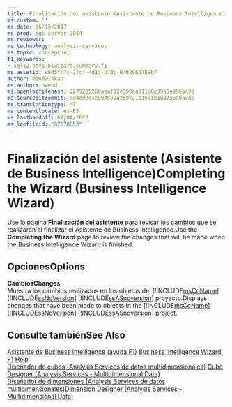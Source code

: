 ```yaml
---
title: Finalización del asistente (Asistente de Business Intelligence) | Microsoft Docs
ms.custom: ''
ms.date: 06/13/2017
ms.prod: sql-server-2014
ms.reviewer: ''
ms.technology: analysis-services
ms.topic: conceptual
f1_keywords:
- sql12.asvs.biwizard.summary.f1
ms.assetid: c0d5fc7c-2fcf-4d13-b75c-84620667b9b7
author: minewiskan
ms.author: owend
ms.openlocfilehash: 227928526eaeaf32c558ea311c8e3958e996b49d
ms.sourcegitcommit: ad4d92dce894592a259721a1571b1d8736abacdb
ms.translationtype: MT
ms.contentlocale: es-ES
ms.lasthandoff: 08/04/2020
ms.locfileid: "87670053"
---
```

# <a name="completing-the-wizard-business-intelligence-wizard"></a><span data-ttu-id="b45f9-102">Finalización del asistente (Asistente de Business Intelligence)</span><span class="sxs-lookup"><span data-stu-id="b45f9-102">Completing the Wizard (Business Intelligence Wizard)</span></span>
  <span data-ttu-id="b45f9-103">Use la página **Finalización del asistente** para revisar los cambios que se realizarán al finalizar el Asistente de Business Intelligence.</span><span class="sxs-lookup"><span data-stu-id="b45f9-103">Use the **Completing the Wizard** page to review the changes that will be made when the Business Intelligence Wizard is finished.</span></span>  
  
## <a name="options"></a><span data-ttu-id="b45f9-104">Opciones</span><span class="sxs-lookup"><span data-stu-id="b45f9-104">Options</span></span>  
 <span data-ttu-id="b45f9-105">**Cambios**</span><span class="sxs-lookup"><span data-stu-id="b45f9-105">**Changes**</span></span>  
 <span data-ttu-id="b45f9-106">Muestra los cambios realizados en los objetos del [!INCLUDE[msCoName](../includes/msconame-md.md)] [!INCLUDE[ssNoVersion](../includes/ssnoversion-md.md)] [!INCLUDE[ssASnoversion](../includes/ssasnoversion-md.md)] proyecto.</span><span class="sxs-lookup"><span data-stu-id="b45f9-106">Displays changes that have been made to objects in the [!INCLUDE[msCoName](../includes/msconame-md.md)] [!INCLUDE[ssNoVersion](../includes/ssnoversion-md.md)] [!INCLUDE[ssASnoversion](../includes/ssasnoversion-md.md)] project.</span></span>  
  
## <a name="see-also"></a><span data-ttu-id="b45f9-107">Consulte también</span><span class="sxs-lookup"><span data-stu-id="b45f9-107">See Also</span></span>  
 <span data-ttu-id="b45f9-108">[Asistente de Business Intelligence (ayuda F1)](business-intelligence-wizard-f1-help.md) </span><span class="sxs-lookup"><span data-stu-id="b45f9-108">[Business Intelligence Wizard F1 Help](business-intelligence-wizard-f1-help.md) </span></span>  
 <span data-ttu-id="b45f9-109">[Diseñador de cubos &#40;Analysis Services de datos multidimensionales&#41;](cube-designer-analysis-services-multidimensional-data.md) </span><span class="sxs-lookup"><span data-stu-id="b45f9-109">[Cube Designer &#40;Analysis Services - Multidimensional Data&#41;](cube-designer-analysis-services-multidimensional-data.md) </span></span>  
 [<span data-ttu-id="b45f9-110">Diseñador de dimensiones &#40;Analysis Services de datos multidimensionales&#41;</span><span class="sxs-lookup"><span data-stu-id="b45f9-110">Dimension Designer &#40;Analysis Services - Multidimensional Data&#41;</span></span>](dimension-designer-analysis-services-multidimensional-data.md)  
  
  
